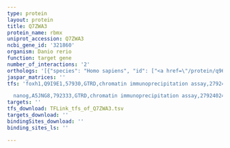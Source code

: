 ```yaml
---
type: protein
layout: protein
title: Q7ZWA3
protein_name: rbmx
uniprot_accession: Q7ZWA3
ncbi_gene_id: '321860'
organism: Danio rerio
function: target gene
number_of_interactions: '2'
orthologs: '[{"species": "Homo sapiens", "id": ["<a href=\"/protein/q96e39\">Q96E39</a>", "<a href=\"/protein/p38159\">P38159</a>"]}, {"species": "Mus musculus", "id": ["<a href=\"/protein/a0a2i3brl8\">A0A2I3BRL8</a>", "<a href=\"/protein/q91vm5\">Q91VM5</a>", "<a href=\"/protein/q9wv02\">Q9WV02</a>"]}, {"species": "Rattus norvegicus", "id": ["A0A0A0MXW9", "A0A0G2K8K9", "<a href=\"/protein/q4v898\">Q4V898</a>"]}]'
jaspar_matrices: ''
tfs: 'foxh1,Q9I9E1,57930,GTRD,chromatin immunoprecipitation assay,27924024%5Buid%5D,No

  nanog,A5JNG8,792333,GTRD,chromatin immunoprecipitation assay,27924024%5Buid%5D,No'
targets: ''
tfs_download: TFLink_tfs_of_Q7ZWA3.tsv
targets_download: ''
bindingSites_download: ''
binding_sites_ls: ''

---
```

